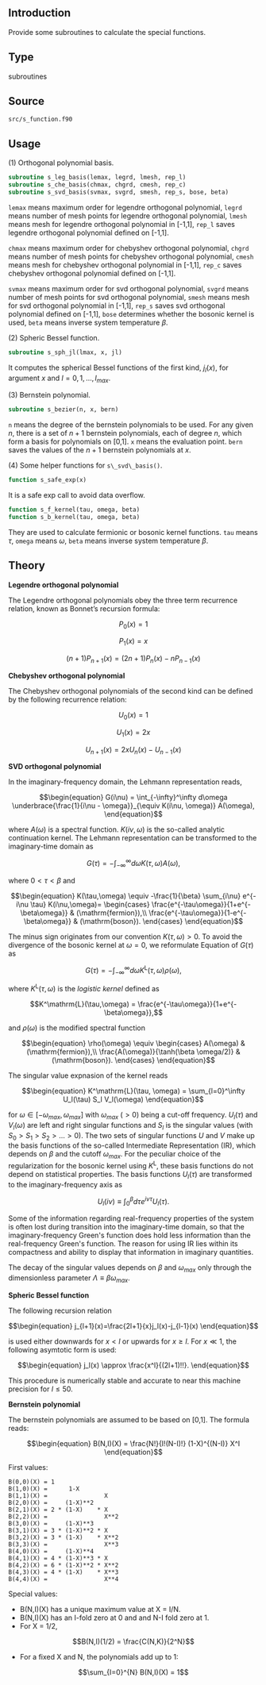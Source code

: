 ## Introduction

Provide some subroutines to calculate the special functions.

## Type

subroutines

## Source

`src/s_function.f90`

## Usage

(1) Orthogonal polynomial basis.

```fortran
subroutine s_leg_basis(lemax, legrd, lmesh, rep_l)
subroutine s_che_basis(chmax, chgrd, cmesh, rep_c)
subroutine s_svd_basis(svmax, svgrd, smesh, rep_s, bose, beta)
```

`lemax` means maximum order for legendre orthogonal polynomial, `legrd` means number of mesh points for legendre orthogonal polynomial, `lmesh` means mesh for legendre orthogonal polynomial in [-1,1], `rep_l` saves legendre orthogonal polynomial defined on [-1,1].

`chmax` means maximum order for chebyshev orthogonal polynomial, `chgrd` means number of mesh points for chebyshev orthogonal polynomial, `cmesh` means mesh for chebyshev orthogonal polynomial in [-1,1], `rep_c` saves chebyshev orthogonal polynomial defined on [-1,1].

`svmax` means maximum order for svd orthogonal polynomial, `svgrd` means number of mesh points for svd orthogonal polynomial, `smesh` means mesh for svd orthogonal polynomial in [-1,1], `rep_s` saves svd orthogonal polynomial defined on [-1,1], `bose` determines whether the bosonic kernel is used, `beta` means inverse system temperature $\beta$.

(2) Spheric Bessel function.

```fortran
subroutine s_sph_jl(lmax, x, jl)
```

It computes the spherical Bessel functions of the first kind, $j_l(x)$, for argument $x$ and $l = 0, 1, \ldots, l_{max}$.

(3) Bernstein polynomial.

```fortran
subroutine s_bezier(n, x, bern)
```

`n` means the degree of the bernstein polynomials to be used. For any given $n$, there is a set of $n + 1$ bernstein polynomials, each of degree $n$, which form a basis for polynomials on [0,1]. `x` means the evaluation point. `bern` saves the values of the $n+1$ bernstein polynomials at $x$.

(4) Some helper functions for `s\_svd\_basis()`.

```fortran
function s_safe_exp(x)
```

It is a safe exp call to avoid data overflow.

```fortran
function s_f_kernel(tau, omega, beta)
function s_b_kernel(tau, omega, beta)
```

They are used to calculate fermionic or bosonic kernel functions. `tau` means $\tau$, `omega` means $\omega$, `beta` means inverse system temperature $\beta$.

## Theory

**Legendre orthogonal polynomial**

The Legendre orthogonal polynomials obey the three term recurrence relation, known as Bonnet’s recursion formula:

```math
\begin{equation}
P_0(x) = 1
\end{equation}
```

```math
\begin{equation}
P_1(x) = x
\end{equation}
```

```math
\begin{equation}
(n+1) P_{n+1}(x) = (2n+1) P_n(x) - n P_{n-1}(x)
\end{equation}
```

**Chebyshev orthogonal polynomial**

The Chebyshev orthogonal polynomials of the second kind can be defined by the following recurrence relation:

```math
\begin{equation}
U_0(x) = 1
\end{equation}
```

```math
\begin{equation}
U_1(x) = 2x
\end{equation}
```

```math
\begin{equation}
U_{n+1}(x) = 2xU_n(x) - U_{n-1}(x)
\end{equation}
```

**SVD orthogonal polynomial**

In the imaginary-frequency domain, the Lehmann representation reads,

```math
\begin{equation}
G(i\nu) = \int_{-\infty}^\infty d\omega
\underbrace{\frac{1}{i\nu - \omega}}_{\equiv K(i\nu, \omega)}
A(\omega),
\end{equation}
```

where $A(\omega)$ is a spectral function. $K(i\nu,\omega)$ is the so-called analytic continuation kernel. The Lehmann representation can be transformed to the imaginary-time domain as

```math
\begin{equation}
G(\tau) = -\int_{-\infty}^\infty
d\omega K(\tau,\omega) A(\omega),
\end{equation}
```

where $0 < \tau < \beta$ and

```math
\begin{equation}
K(\tau,\omega) \equiv 
-\frac{1}{\beta} \sum_{i\nu} e^{-i\nu \tau} K(i\nu,\omega)=
\begin{cases}
    \frac{e^{-\tau\omega}}{1+e^{-\beta\omega}} & (\mathrm{fermion}),\\
    \frac{e^{-\tau\omega}}{1-e^{-\beta\omega}} & (\mathrm{boson}).
\end{cases}
\end{equation}
```

The minus sign originates from our convention $K(\tau, \omega) > 0$. To avoid the divergence of the bosonic kernel at $\omega=0$, we reformulate Equation of $G(\tau)$ as

```math
\begin{equation}
G(\tau)= -\int_{-\infty}^\infty d{\omega}
K^\mathrm{L}(\tau,\omega) \rho(\omega),
\end{equation}
```

where $K^\mathrm{L}(\tau,\omega)$ is the *logistic kernel* defined as

```math
K^\mathrm{L}(\tau,\omega) =  
\frac{e^{-\tau\omega}}{1+e^{-\beta\omega}},
```

and $\rho(\omega)$ is the modified spectral function

```math
\begin{equation}
\rho(\omega) \equiv
\begin{cases}
    A(\omega) & (\mathrm{fermion}),\\
    \frac{A(\omega)}{\tanh(\beta \omega/2)} & (\mathrm{boson}).
\end{cases}
\end{equation}
```

The singular value expnasion of the kernel reads

```math
\begin{equation}
K^\mathrm{L}(\tau, \omega) = \sum_{l=0}^\infty U_l(\tau) S_l V_l(\omega)
\end{equation}
```

for $\omega \in [-\omega_{max}, \omega_{max}]$ with $\omega_{max}$ ($> 0$) being a cut-off frequency. $U_l(\tau)$ and $V_l(\omega)$ are left and right singular functions and $S_l$ is the singular values (with $S_0>S_1>S_2>...>0$). The two sets of singular functions $U$ and $V$ make up the basis functions of the so-called Intermediate Representation (IR), which depends on $\beta$ and the cutoff $\omega_{max}$. For the peculiar choice of the regularization for the bosonic kernel using $K^\mathrm{L}$, these basis functions do not depend on statistical properties. The basis functions $U_l(\tau)$ are transformed to the imaginary-frequency axis as

```math
U_l(i\nu) \equiv \int_0^\beta d \tau e^{i\nu\tau} U_l(\tau).
```

Some of the information regarding real-frequency properties of the system is often lost during transition into the imaginary-time domain, so that the imaginary-frequency Green's function does hold less information than the real-frequency Green's function. The reason for using IR lies within its compactness and ability to display that information in imaginary quantities.

The decay of the singular values depends on $\beta$ and $\omega_{max}$ only through the dimensionless parameter $\Lambda \equiv \beta\omega_{max}$.

**Spheric Bessel function**

The following recursion relation

```math
\begin{equation}
j_{l+1}(x)=\frac{2l+1}{x}j_l(x)-j_{l-1}(x)
\end{equation}
```

is used either downwards for $x < l$ or upwards for $x \ge l$. For $x \ll 1$, the following asymtotic form is used:

```math
\begin{equation}
j_l(x) \approx \frac{x^l}{(2l+1)!!}.
\end{equation}
```

This procedure is numerically stable and accurate to near this machine precision for $l \le 50$.

**Bernstein polynomial**

The bernstein polynomials are assumed to be based on [0,1]. The formula reads:

```math
\begin{equation}
B(N,I)(X) = \frac{N!}{I!(N-I)!} (1-X)^{(N-I)} X^I
\end{equation}
```

First values:

    B(0,0)(X) = 1
    B(1,0)(X) =      1-X
    B(1,1)(X) =                X
    B(2,0)(X) =     (1-X)**2
    B(2,1)(X) = 2 * (1-X)    * X
    B(2,2)(X) =                X**2
    B(3,0)(X) =     (1-X)**3
    B(3,1)(X) = 3 * (1-X)**2 * X
    B(3,2)(X) = 3 * (1-X)    * X**2
    B(3,3)(X) =                X**3
    B(4,0)(X) =     (1-X)**4
    B(4,1)(X) = 4 * (1-X)**3 * X
    B(4,2)(X) = 6 * (1-X)**2 * X**2
    B(4,3)(X) = 4 * (1-X)    * X**3
    B(4,4)(X) =                X**4

Special values:

* B(N,I)(X) has a unique maximum value at X = I/N.
* B(N,I)(X) has an I-fold zero at 0 and and N-I fold zero at 1.
* For X = 1/2,

```math
B(N,I)(1/2) = \frac{C(N,K)}{2^N}
```

* For a fixed X and N, the polynomials add up to 1:

```math
\sum_{I=0}^{N} B(N,I)(X) = 1
```
